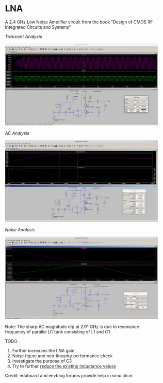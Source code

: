 # LNA
 A 2.4 GHz Low Noise Amplifier circuit from the book "Design of CMOS RF Integrated Circuits and Systems" 
 
 
 *Transient Analysis*
 
 ![transient analysis](./LNA_Transient_Response.png)
 
 
 *AC Analysis*
 
 ![AC analysis](./LNA_AC_Response.png)
 

 *Noise Analysis*

 ![Noise Analysis](./LNA_Noise_Response.png)
 

 Note: The sharp AC magnitude dip at 2.91 GHz is due to resonance frequency of parallel LC tank consisting of L1 and C1
 
 TODO :
 
 1) Further increases the LNA gain
 2) Noise figure and non-linearity performance check
 3) Investigate the purpose of C3
 4) Try to further [reduce the existing inductance values](https://i.imgur.com/4mqh1AZ.png)
 
 Credit: edaboard and eevblog forums provide help in simulation
